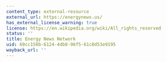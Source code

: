 ```yaml
---
content_type: external-resource
external_url: https://energynews.us/
has_external_license_warning: true
license: https://en.wikipedia.org/wiki/All_rights_reserved
status: ''
title: Energy News Network
uid: 60cc158b-6124-4db8-96f5-61c8d53e9195
wayback_url: ''
---
```

